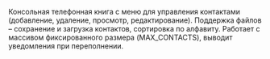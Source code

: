 Консольная телефонная книга с меню для управления контактами (добавление, удаление, просмотр, редактирование).
Поддержка файлов – сохранение и загрузка контактов, сортировка по алфавиту.
Работает с массивом фиксированного размера (MAX_CONTACTS), выводит уведомления при переполнении.
